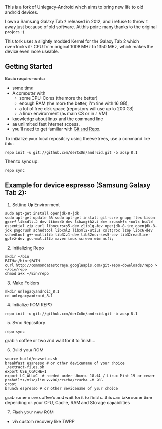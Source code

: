 This is a fork of Unlegacy-Android which aims to bring new life to old android devices.

I own a Samsung Galaxy Tab 2 released in 2012, and i refuse to throw it away just because of old software.
At this point: many thanks to the original project. :)

This fork uses a slightly modded Kernel for the Galaxy Tab 2 which overclocks its CPU from original 1008 MHz to 1350 MHz, which makes the device even more useable.


Getting Started
---------------
Basic requirements:
- some time
- A computer with
  - some CPU-Cores (the more the better)
  - enough RAM (the more the better, i'm fine with 16 GB), 
  - a lot of free disk space (repository will use up to 200 GB)
  - a linux environment (as main OS or in a VM)
- knowledge about linux and the command line
- an unlimitied fast internet access.
- you'll need to get familiar with [Git and Repo](http://source.android.com/source/using-repo.html).

To initialize your local repository using theese trees, use a command like this:

    repo init -u git://github.com/derCo0n/android.git -b aosp-8.1

Then to sync up:

    repo sync
    
    
    
Example for device espresso (Samsung Galaxy Tab 2):
---------------------------------------------------
1. Setting Up Environment
```
sudo apt-get install openjdk-8-jdk 
sudo apt-get update && sudo apt-get install git-core gnupg flex bison gperf libsdl1.2-dev libesd0-dev libwxgtk2.8-dev squashfs-tools build-essential zip curl libncurses5-dev zlib1g-dev openjdk-8-jre openjdk-8-jdk pngcrush schedtool libxml2 libxml2-utils xsltproc lzop libc6-dev schedtool g++-multilib lib32z1-dev lib32ncurses5-dev lib32readline-gplv2-dev gcc-multilib maven tmux screen w3m ncftp 
```

2. Initializing Repo
```
mkdir ~/bin 
PATH=~/bin:$PATH
curl http://commondatastorage.googleapis.com/git-repo-downloads/repo > ~/bin/repo 
chmod a+x ~/bin/repo 
```

3. Make Folders
```
mkdir unlegacyandroid_8.1
cd unlegacyandroid_8.1 
```

4. Initialize ROM REPO
```
repo init -u git://github.com/derCo0n/android.git -b aosp-8.1
```

5. Sync Repository
```
repo sync
```
grab a coffee or two and wait for it to finish...

6. Build your ROM
```
source build/envsetup.sh 
breakfast espresso # or other devicename of your choice
./extract-files.sh 
export USE_CCACHE=1 
export LC_ALL=C  # needed under Ubuntu 18.04 / Linux Mint 19 or newer
prebuilts/misc/linux-x86/ccache/ccache -M 50G 
croot 
brunch espresso # or other devicename of your choice
```
grab some more coffee's and wait for it to finish...this can take some time depending on your CPU, Cache, RAM and Storage capabilities.

7. Flash your new ROM
- via custom recovery like TWRP
